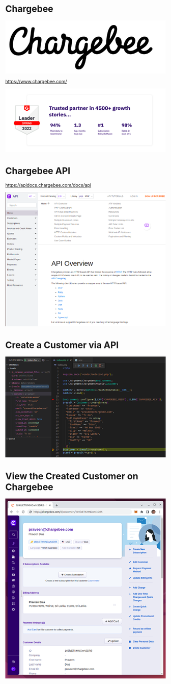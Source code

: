 # Chargebee

![](chargebee.png)

https://www.chargebee.com/

![](trusted-partner.png)

# Chargebee API

https://apidocs.chargebee.com/docs/api

![](chargebee-api.png)

# Create a Customer via API

![](customer-vscode.png)

# View the Created Customer on Chargebee

![](customer-chargebee.png)